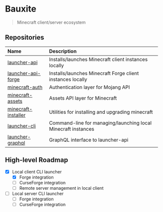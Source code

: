 # Bauxite

> Minecraft client/server ecosystem

## Repositories

| Name                                                  | Description                                                   |
|:------------------------------------------------------|:--------------------------------------------------------------|
| [launcher-api](./packages/launcher-api)               | Installs/launches Minecraft client instances locally          |
| [launcher-api-forge](./packages/launcher-api)         | Installs/launches Minecraft Forge client instances locally    |
| [minecraft-auth](./packages/minecraft-auth)           | Authentication layer for Mojang API                           |
| [minecraft-assets](./packages/minecraft-assets)       | Assets API layer for Minecraft                                |
| [minecraft-installer](./packages/minecraft-installer) | Utilities for installing and upgrading minecraft              |
| [launcher-cli](./packages/launcher-cli)               | Command-line for managing/launching local Minecraft instances |
| [launcher-graphql](./packages/launcher-graphql)       | GraphQL interface to launcher-api                             |

## High-level Roadmap

* [x] Local client CLI launcher
  * [x] Forge integration
  * [ ] CurseForge integration
  * [ ] Remote server management in local client
* [ ] Local server CLI launcher
  * [ ] Forge integration
  * [ ] CurseForge integration
